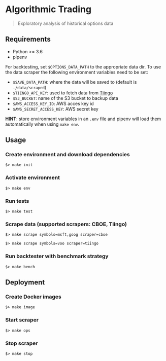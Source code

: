 Algorithmic Trading
==============================

> Exploratory analysis of historical options data

## Requirements

- Python >= 3.6
- pipenv

For backtesting, set `$OPTIONS_DATA_PATH` to the appropriate data dir.
To use the data scraper the following environment variables need to be set:
- `$SAVE_DATA_PATH`: where the data will be saved to (default is `./data/scraped`)
- `$TIINGO_API_KEY`: used to fetch data from [Tiingo](https://api.tiingo.com)
- `$S3_BUCKET`: name of the S3 bucket to backup data
- `$AWS_ACCESS_KEY_ID`: AWS acces key id
- `$AWS_SECRET_ACCESS_KEY`: AWS secret key

**HINT**: store environment variables in an `.env` file and pipenv will load them automatically when using `make env`.

## Usage

### Create environment and download dependencies

```shell
$> make init
```

### Activate environment

```shell
$> make env
```

### Run tests

```shell
$> make test
```

### Scrape data (supported scrapers: CBOE, Tiingo)

```shell
$> make scrape symbols=msft,goog scraper=cboe

$> make scrape symbols=voo scraper=tiingo
```

### Run backtester with benchmark strategy

```shell
$> make bench
```

## Deployment

### Create Docker images

```shell
$> make image
```

### Start scraper

```shell
$> make ops
```

### Stop scraper

```shell
$> make stop
```
